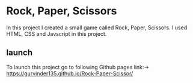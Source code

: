
# Rock, Paper, Scissors

In this project I created a small game called Rock, Paper, Scissors. I used HTML, CSS and Javscript in this project.


## launch

To launch this project go to following Github pages link:->
https://gurvinder135.github.io/Rock-Paper-Scissor/

  